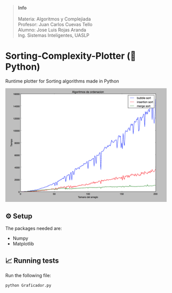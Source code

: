 > #### Info
>
> Materia: Algoritmos y Complejiada <br>
> Profesor: Juan Carlos Cuevas Tello <br>
> Alumno: Jose Luis Rojas Aranda <br>
> Ing. Sistemas Inteligentes, UASLP <br>

# Sorting-Complexity-Plotter (🐍Python)
Runtime plotter for Sorting algorithms made in Python

![Grafica](/assets/graficador.png)

## ⚙️ Setup
The packages needed are:
* Numpy
* Matplotlib

## 📈 Running tests
Run the following file:
```python
python Graficador.py
```

